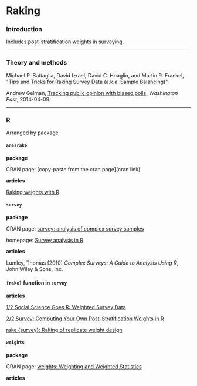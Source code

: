 # Raking

### Introduction

Includes post-stratification weights in surveying.

---
### Theory and methods

Michael P. Battaglia, David Izrael, David C. Hoaglin, and Martin R. Frankel, ["Tips and Tricks for Raking Survey Data (a.k.a. Sample Balancing)"](http://www.amstat.org/sections/srms/Proceedings/y2004/files/Jsm2004-000074.pdf)

Andrew Gelman, [Tracking public opinion with biased polls](https://www.washingtonpost.com/news/monkey-cage/wp/2014/04/09/tracking-public-opinion-with-biased-polls/), _Washington Post_, 2014-04-09.

---
### R

Arranged by package

#### `anesrake`

**package**

CRAN page: [copy-paste from the cran page](cran link)

**articles**

[Raking weights with R](http://sdaza.com/survey/2012/08/25/raking/)


#### `survey`

**package**

CRAN page: [survey: analysis of complex survey samples](https://cran.r-project.org/web/packages/survey/index.html)

homepage: [Survey analysis in R](http://r-survey.r-forge.r-project.org/survey/)

**articles**

Lumley, Thomas (2010) _Complex Surveys: A Guide to Analysis Using R_, John Wiley & Sons, Inc.

#### `{rake}` function in `survey`

**articles**

[1/2 Social Science Goes R: Weighted Survey Data](http://tophcito.blogspot.ca/2014/04/social-science-goes-r-weighted-survey.html)

[2/2 Survey: Computing Your Own Post-Stratification Weights in R](http://tophcito.blogspot.ca/2014/04/survey-computing-your-own-post.html)

[rake {survey}: Raking of replicate weight design](http://faculty.washington.edu/tlumley/old-survey/html/rake.html)


#### `weights`

**package**

CRAN page: [weights: Weighting and Weighted Statistics](https://cran.r-project.org/web/packages/weights/index.html)


**articles**


